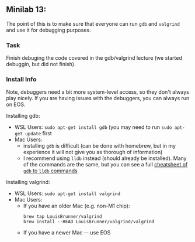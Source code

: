 ## Minilab 13:

The point of this is to make sure that everyone can run `gdb`
and `valgrind` and use it for debugging purposes.

### Task
Finish debuging the code covered in the gdb/valgrind lecture
(we started debuggin, but did not finish).

### Install Info

Note, debuggers need a bit more system-level access, so they don't always
play nicely.  If you are having issues with the debuggers, you can
always run on EOS.

Installing gdb:
* WSL Users: `sudo apt-get install gdb` (you may need to run `sudo apt-get update` first
* Mac Users:
  * installing `gdb` is difficult (can be done with homebrew, but in my experience
    it will not give you as thorough of information)
  * I recommend using `lldb` instead (should already be installed).  Many of the
    commands are the same, but you can see a full [cheatsheet of `gdb` to `lldb`
    commands](https://lldb.llvm.org/use/map.html)

Installing valgrind:
* WSL Users:  `sudo apt-get install valgrind`
* Mac Users:
  * If you have an older Mac (e.g. non-M1 chip):
    ```
    brew tap LouisBrunner/valgrind
    brew install --HEAD LouisBrunner/valgrind/valgrind
    ```
  * If you have a newer Mac -- use EOS

